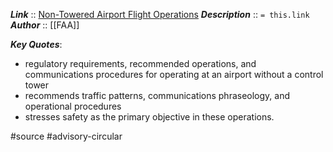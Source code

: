 ***Link***      :: [Non-Towered Airport Flight Operations](https://www.faa.gov/regulations_policies/advisory_circulars/index.cfm/go/document.information/documentid/1032988)
***Description***      :: `= this.link`
***Author*** :: [[FAA]]

***Key Quotes***:
* regulatory requirements, recommended operations, and communications procedures for operating at an airport without a control tower
* recommends traffic patterns, communications phraseology, and operational procedures
* stresses safety as the primary objective in these operations.

#source #advisory-circular 